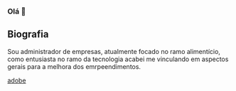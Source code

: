 ### Olá 👋

## Biografia 

Sou administrador de empresas, atualmente focado no ramo alimentício, como entusiasta no ramo da tecnologia acabei me vinculando em aspectos gerais para a melhora dos emrpeendimentos.

[adobe](https://img.shields.io/badge/Adobe%20Lightroom-31A8FF?style=for-the-badge&logo=Adobe%20Lightroom&logoColor=white)
